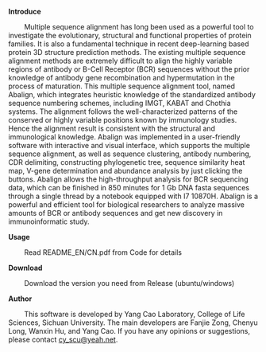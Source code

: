 **Introduce**

&emsp;&emsp; Multiple sequence alignment has long been used as a powerful tool to investigate the evolutionary, structural and functional properties of protein families. It is also a fundamental technique in recent deep-learning based protein 3D structure prediction methods. The existing multiple sequence alignment methods are extremely difficult to align the highly variable regions of antibody or B-Cell Receptor (BCR) sequences without the prior knowledge of antibody gene recombination and hypermutation in the process of maturation. This multiple sequence alignment tool, named Abalign, which integrates heuristic knowledge of the standardized antibody sequence numbering schemes, including IMGT, KABAT and Chothia systems. The alignment follows the well-characterized patterns of the conserved or highly variable positions known by immunology studies. Hence the alignment result is consistent with the structural and immunological knowledge. Abalign was implemented in a user-friendly software with interactive and visual interface, which supports the multiple sequence alignment, as well as sequence clustering, antibody numbering, CDR delimiting, constructing phylogenetic tree, sequence similarity heat map, V-gene determination and abundance analysis by just clicking the buttons. Abalign allows the high-throughput analysis for BCR sequencing data, which can be finished in 850 minutes for 1 Gb DNA fasta sequences through a single thread by a notebook equipped with I7 10870H. Abalign is a powerful and efficient tool for biological researchers to analyze massive amounts of BCR or antibody sequences and get new discovery in immunoinformatic study.
  

**Usage**

&emsp;&emsp; Read README_EN/CN.pdf from Code for details

**Download**

&emsp;&emsp; Download the version you need from Release (ubuntu/windows)

**Author**

&emsp;&emsp; This software is developed by Yang Cao Laboratory, College of Life Sciences, Sichuan University. The main developers are Fanjie Zong, Chenyu Long, Wanxin Hu, and Yang Cao. If you have any opinions or suggestions, please contact cy_scu@yeah.net. 
